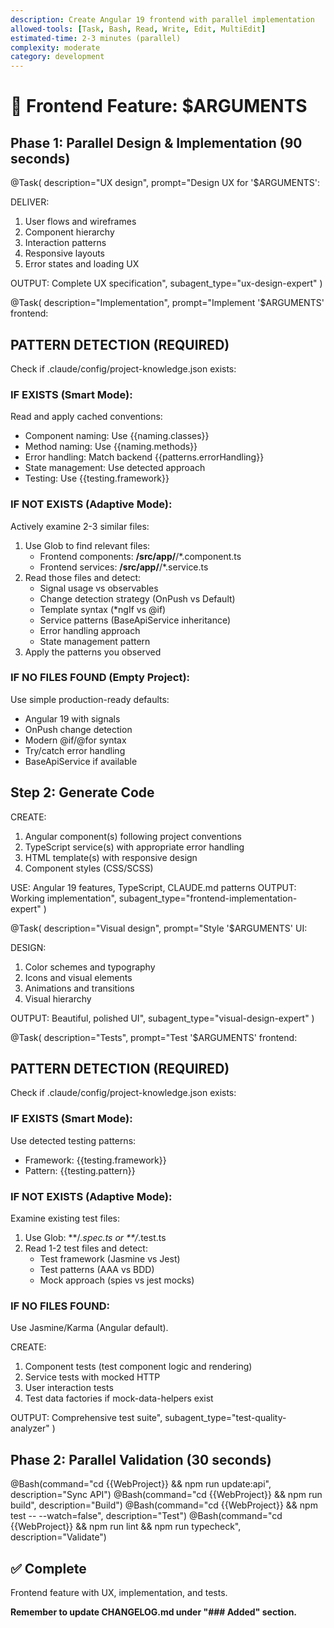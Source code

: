 ```yaml
---
description: Create Angular 19 frontend with parallel implementation
allowed-tools: [Task, Bash, Read, Write, Edit, MultiEdit]
estimated-time: 2-3 minutes (parallel)
complexity: moderate
category: development
---
```


# 🎨 Frontend Feature: $ARGUMENTS

## Phase 1: Parallel Design & Implementation (90 seconds)

@Task(
  description="UX design",
  prompt="Design UX for '$ARGUMENTS':
  
  DELIVER:
  1. User flows and wireframes
  2. Component hierarchy
  3. Interaction patterns
  4. Responsive layouts
  5. Error states and loading UX
  
  OUTPUT: Complete UX specification",
  subagent_type="ux-design-expert"
)

@Task(
  description="Implementation",
  prompt="Implement '$ARGUMENTS' frontend:

  ## PATTERN DETECTION (REQUIRED)

  Check if .claude/config/project-knowledge.json exists:

  ### IF EXISTS (Smart Mode):
  Read and apply cached conventions:
  - Component naming: Use {{naming.classes}}
  - Method naming: Use {{naming.methods}}
  - Error handling: Match backend {{patterns.errorHandling}}
  - State management: Use detected approach
  - Testing: Use {{testing.framework}}

  ### IF NOT EXISTS (Adaptive Mode):
  Actively examine 2-3 similar files:
  1. Use Glob to find relevant files:
     - Frontend components: **/src/app/**/*.component.ts
     - Frontend services: **/src/app/**/*.service.ts
  2. Read those files and detect:
     - Signal usage vs observables
     - Change detection strategy (OnPush vs Default)
     - Template syntax (*ngIf vs @if)
     - Service patterns (BaseApiService inheritance)
     - Error handling approach
     - State management pattern
  3. Apply the patterns you observed

  ### IF NO FILES FOUND (Empty Project):
  Use simple production-ready defaults:
  - Angular 19 with signals
  - OnPush change detection
  - Modern @if/@for syntax
  - Try/catch error handling
  - BaseApiService if available

  ## Step 2: Generate Code

  CREATE:
  1. Angular component(s) following project conventions
  2. TypeScript service(s) with appropriate error handling
  3. HTML template(s) with responsive design
  4. Component styles (CSS/SCSS)

  USE: Angular 19 features, TypeScript, CLAUDE.md patterns
  OUTPUT: Working implementation",
  subagent_type="frontend-implementation-expert"
)

@Task(
  description="Visual design",
  prompt="Style '$ARGUMENTS' UI:
  
  DESIGN:
  1. Color schemes and typography
  2. Icons and visual elements
  3. Animations and transitions
  4. Visual hierarchy
  
  OUTPUT: Beautiful, polished UI",
  subagent_type="visual-design-expert"
)

@Task(
  description="Tests",
  prompt="Test '$ARGUMENTS' frontend:

  ## PATTERN DETECTION (REQUIRED)

  Check if .claude/config/project-knowledge.json exists:

  ### IF EXISTS (Smart Mode):
  Use detected testing patterns:
  - Framework: {{testing.framework}}
  - Pattern: {{testing.pattern}}

  ### IF NOT EXISTS (Adaptive Mode):
  Examine existing test files:
  1. Use Glob: **/*.spec.ts or **/*.test.ts
  2. Read 1-2 test files and detect:
     - Test framework (Jasmine vs Jest)
     - Test patterns (AAA vs BDD)
     - Mock approach (spies vs jest mocks)

  ### IF NO FILES FOUND:
  Use Jasmine/Karma (Angular default).

  CREATE:
  1. Component tests (test component logic and rendering)
  2. Service tests with mocked HTTP
  3. User interaction tests
  4. Test data factories if mock-data-helpers exist

  OUTPUT: Comprehensive test suite",
  subagent_type="test-quality-analyzer"
)

## Phase 2: Parallel Validation (30 seconds)

@Bash(command="cd {{WebProject}} && npm run update:api", description="Sync API")
@Bash(command="cd {{WebProject}} && npm run build", description="Build")
@Bash(command="cd {{WebProject}} && npm test -- --watch=false", description="Test")
@Bash(command="cd {{WebProject}} && npm run lint && npm run typecheck", description="Validate")

## ✅ Complete
Frontend feature with UX, implementation, and tests.

**Remember to update CHANGELOG.md under "### Added" section.**